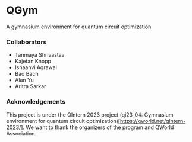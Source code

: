 # QGym
A gymnasium environment for quantum circuit optimization

### Collaborators
* Tanmaya Shrivastav
* Kajetan Knopp
* Ishaanvi Agrawal
* Bao Bach
* Alan Yu
* Aritra Sarkar

### Acknowledgements
This project is under the QIntern 2023 project (qi23_04: Gymnasium environment for quantum circuit optimization)[https://qworld.net/qintern-2023/].
We want to thank the organizers of the program and QWorld Association. 
